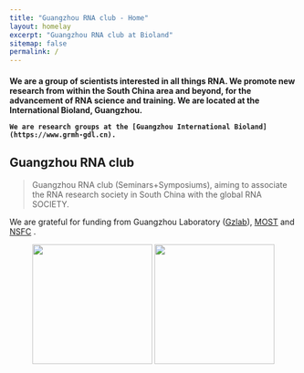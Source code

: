 ```yaml
---
title: "Guangzhou RNA club - Home"
layout: homelay
excerpt: "Guangzhou RNA club at Bioland"
sitemap: false
permalink: /
---
```


<div class="col-md-8 wow animated fadeInLeft" data-wow-delay=".2s">
<h4 class="small-title-b text-center mb-3">
	We are a group of scientists interested in all things RNA. We promote new research from within the South China area and beyond, for the advancement of RNA science and training. We are located at the International Bioland, Guangzhou.

	We are research groups at the [Guangzhou International Bioland](https://www.grmh-gdl.cn).
</h4>
</div>




## Guangzhou RNA club

> Guangzhou RNA club (Seminars+Symposiums), aiming to associate the RNA research society in South China with the global RNA SOCIETY.


We are grateful for funding from Guangzhou Laboratory ([Gzlab](www.gzlab.ac.cn)), [MOST]() and [NSFC]() .

<figure class="fourth">
  <img src="{{ site.url }}{{ site.baseurl }}/images/RNA-Puzzles_logo.jpg" style="width: 210px">
  <img src="{{ site.url }}{{ site.baseurl }}/images/homepic/NSFC_logo.png" style="width: 210px">
</figure>
